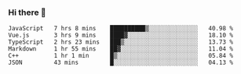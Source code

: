 ### Hi there 👋

<!--
**hjklink/hjklink** is a ✨ _special_ ✨ repository because its `README.md` (this file) appears on your GitHub profile.

Here are some ideas to get you started:

- 🔭 I’m currently working on ...
- 🌱 I’m currently learning ...
- 👯 I’m looking to collaborate on ...
- 🤔 I’m looking for help with ...
- 💬 Ask me about ...
- 📫 How to reach me: ...
- 😄 Pronouns: ...
- ⚡ Fun fact: ...
-->


<!--START_SECTION:waka-->

```text
JavaScript   7 hrs 8 mins    ██████████▒░░░░░░░░░░░░░░   40.98 %
Vue.js       3 hrs 9 mins    ████▓░░░░░░░░░░░░░░░░░░░░   18.10 %
TypeScript   2 hrs 23 mins   ███▒░░░░░░░░░░░░░░░░░░░░░   13.73 %
Markdown     1 hr 55 mins    ██▓░░░░░░░░░░░░░░░░░░░░░░   11.04 %
C++          1 hr 1 min      █▒░░░░░░░░░░░░░░░░░░░░░░░   05.84 %
JSON         43 mins         █░░░░░░░░░░░░░░░░░░░░░░░░   04.13 %
```

<!--END_SECTION:waka-->
